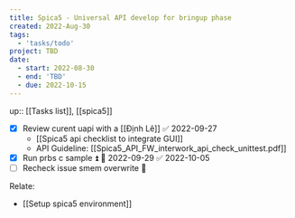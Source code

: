 ```yaml
---
title: Spica5 - Universal API develop for bringup phase
created: 2022-Aug-30
tags:
  - 'tasks/todo'
project: TBD
date:
  - start: 2022-08-30
  - end: 'TBD'
  - due: 2022-10-15
---
```

up:: [[Tasks list]], [[spica5]]

- [x] Review curent uapi with a [[Định Lê]] ✅ 2022-09-27
	- [[Spica5 api checklist to integrate GUI]]
	- API Guideline: [[Spica5_API_FW_interwork_api_check_unittest.pdf]]
- [x] Run prbs c sample ⏫ 📅 2022-09-29 ✅ 2022-10-05
- [ ] Recheck issue smem overwrite 🔼 

Relate:
- [[Setup spica5 environment]]




